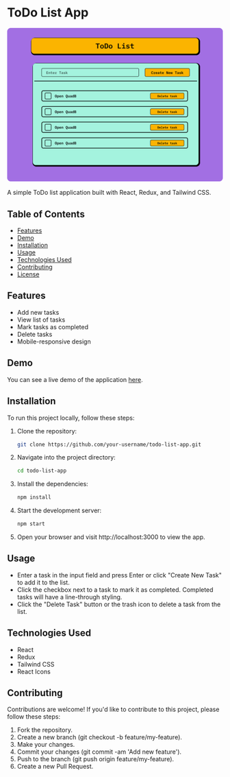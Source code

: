 # ToDo List App

![App Screenshot](ToDoList.png)

A simple ToDo list application built with React, Redux, and Tailwind CSS.

## Table of Contents

- [Features](#features)
- [Demo](#demo)
- [Installation](#installation)
- [Usage](#usage)
- [Technologies Used](#technologies-used)
- [Contributing](#contributing)
- [License](#license)

## Features

- Add new tasks
- View list of tasks
- Mark tasks as completed
- Delete tasks
- Mobile-responsive design

## Demo

You can see a live demo of the application [here](https://example.com).

## Installation

To run this project locally, follow these steps:

1. Clone the repository:

   ```bash
   git clone https://github.com/your-username/todo-list-app.git

2. Navigate into the project directory:

   ```bash
   cd todo-list-app

3. Install the dependencies:

   ```bash
   npm install

4. Start the development server:

   ```bash
   npm start

5. Open your browser and visit http://localhost:3000 to view the app.

## Usage

- Enter a task in the input field and press Enter or click "Create New Task" to add it to the list.
- Click the checkbox next to a task to mark it as completed. Completed tasks will have a line-through styling.
- Click the "Delete Task" button or the trash icon to delete a task from the list.

## Technologies Used

- React
- Redux
- Tailwind CSS
- React Icons

## Contributing

Contributions are welcome! If you'd like to contribute to this project, please follow these steps:

1. Fork the repository.
2. Create a new branch (git checkout -b feature/my-feature).
3. Make your changes.
4. Commit your changes (git commit -am 'Add new feature').
5. Push to the branch (git push origin feature/my-feature).
6. Create a new Pull Request.


